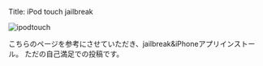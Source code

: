 Title: iPod touch jailbreak

![ipodtouch](http://dl.dropbox.com/u/126064/dataich.github.io.images/ipodtouch.png "ipodtouch")

こちらのページを参考にさせていただき、jailbreak&iPhoneアプリインストール。
ただの自己満足での投稿です。
